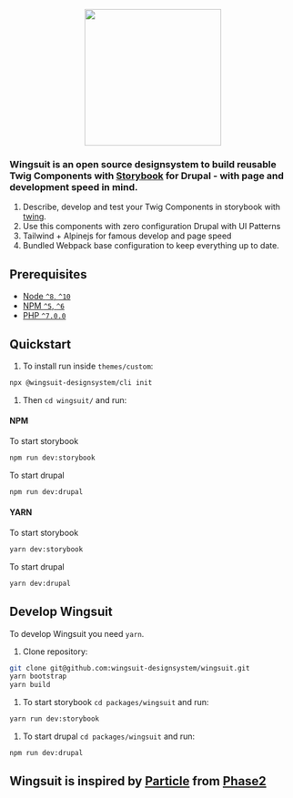 <p align="center">
<img src="https://github.com/wingsuit-designsystem/wingsuit/raw/master/images/logo_wingsuit_c_it.svg" width="240px">
</p>

### Wingsuit is an open source designsystem to build reusable Twig Components with [Storybook](https://storybook.js.org/) for Drupal - with page and development speed in mind.

1.  Describe, develop and test your Twig Components in storybook with [twing](https://www.npmjs.com/package/twing).
1.  Use this components with zero configuration Drupal with UI Patterns
1.  Tailwind + Alpinejs for famous develop and page speed
1.  Bundled Webpack base configuration to keep everything up to date.

## Prerequisites

- [Node `^8`, `^10`](https://nodejs.org)
- [NPM `^5`, `^6`](https://www.npmjs.com/)
- [PHP `^7.0.0`](https://php.net)


## Quickstart

1. To install run inside `themes/custom`:

```bash
npx @wingsuit-designsystem/cli init
```

1. Then `cd wingsuit/` and run:

#### NPM
To start storybook
```bash
npm run dev:storybook
```
To start drupal
```bash
npm run dev:drupal
```
#### YARN
To start storybook
```bash
yarn dev:storybook
```
To start drupal
```bash
yarn dev:drupal
```

## Develop Wingsuit
To develop Wingsuit you need `yarn`.
1. Clone repository:

```bash
git clone git@github.com:wingsuit-designsystem/wingsuit.git
yarn bootstrap
yarn build
```

1. To start storybook `cd packages/wingsuit` and run:

```bash
yarn run dev:storybook
```

1. To start drupal `cd packages/wingsuit` and run:

```bash
npm run dev:drupal
```
## Wingsuit is inspired by [Particle](https://github.com/phase2/particle) from [Phase2](https://www.phase2technology.com/)

